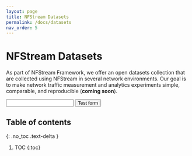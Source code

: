 ```yaml
---
layout: page
title: NFStream Datasets
permalink: /docs/datasets
nav_order: 5
---
```


# NFStream Datasets

As part of NFStream Framework, we offer an open datasets collection that are collected using NFStream in several network 
environments. Our goal is to make network traffic measurement and analytics experiments simple, comparable, and 
reproducible (**coming soon**).

<form action="https://getsimpleform.com/messages?form_api_token=2e52f73a748a5f47eab728805bb43a83" method="post">
  <!-- the redirect_to is optional, the form will redirect to the referrer on submission -->
  <input type='hidden' name='redirect_to' value='<the complete return url e.g. http://fooey.com/thank-you.html>' />
  <!-- all your input fields here.... -->
  <input type='text' name='test' />
  <input type='submit' value='Test form' />
</form>

## Table of contents
{: .no_toc .text-delta }

1. TOC
{:toc}
